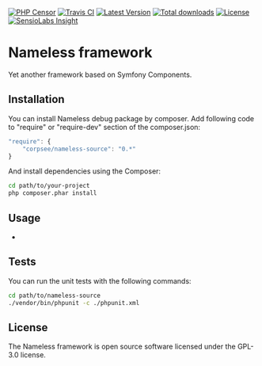 [![PHP Censor](http://ci.php-censor.info/build-status/image/6?branch=master&label=PHPCensor&style=flat-square)](http://ci.php-censor.info/build-status/view/6?branch=master)
[![Travis CI](https://img.shields.io/travis/corpsee/nameless-source/master.svg?label=Travis&style=flat-square)](https://travis-ci.org/corpsee/nameless-source?branch=master)
[![Latest Version](https://img.shields.io/packagist/v/corpsee/nameless-source.svg?label=Version&style=flat-square)](https://packagist.org/packages/corpsee/nameless-source)
[![Total downloads](https://img.shields.io/packagist/dt/corpsee/nameless-source.svg?label=Downloads&style=flat-square)](https://packagist.org/packages/corpsee/nameless-source)
[![License](https://img.shields.io/packagist/l/corpsee/nameless-source.svg?label=License&style=flat-square)](https://packagist.org/packages/corpsee/nameless-source)
[![SensioLabs Insight](https://img.shields.io/sensiolabs/i/d8ab1596-7182-4934-8e86-12d99fffee4b.svg?label=Insight&style=flat-square)](https://insight.sensiolabs.com/projects/d8ab1596-7182-4934-8e86-12d99fffee4b)

Nameless framework
==================

Yet another framework based on Symfony Components.

Installation
------------

You can install Nameless debug package by composer. Add following code to "require" or "require-dev" section of the composer.json:

```javascript
"require": {
    "corpsee/nameless-source": "0.*"
}
```

And install dependencies using the Composer:

```bash
cd path/to/your-project
php composer.phar install
```

Usage
-----

-

Tests
-----

You can run the unit tests with the following commands:

```bash
cd path/to/nameless-source
./vendor/bin/phpunit -c ./phpunit.xml
```

License
-------

The Nameless framework is open source software licensed under the GPL-3.0 license.
